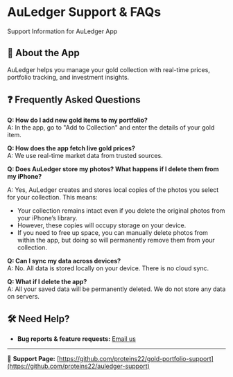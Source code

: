 # AuLedger Support & FAQs
Support Information for AuLedger App

## 📌 About the App
AuLedger helps you manage your gold collection with real-time prices, portfolio tracking, and investment insights.

## ❓ Frequently Asked Questions
**Q: How do I add new gold items to my portfolio?**  
A: In the app, go to "Add to Collection" and enter the details of your gold item.

**Q: How does the app fetch live gold prices?**  
A: We use real-time market data from trusted sources.

**Q: Does AuLedger store my photos? What happens if I delete them from my iPhone?**

A: Yes, AuLedger creates and stores local copies of the photos you select for your collection. This means: 
- Your collection remains intact even if you delete the original photos from your iPhone’s library.
- However, these copies will occupy storage on your device.
- If you need to free up space, you can manually delete photos from within the app, but doing so will permanently remove them from your collection.

**Q: Can I sync my data across devices?**  
A: No. All data is stored locally on your device. There is no cloud sync.

**Q: What if I delete the app?**  
A: All your saved data will be permanently deleted. We do not store any data on servers.

## 🛠 Need Help?
- **Bug reports & feature requests:** [Email us](mailto:contact@auledgerapp.com)

---
📌 **Support Page:** [https://github.com/proteins22/gold-portfolio-support](https://github.com/proteins22/auledger-support)
